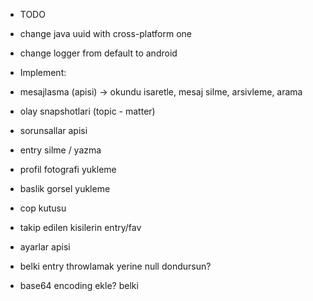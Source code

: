 - TODO
- change java uuid with cross-platform one
- change logger from default to android

- Implement:
- mesajlasma (apisi) -> okundu isaretle, mesaj silme, arsivleme, arama
- olay snapshotlari (topic - matter)
- sorunsallar apisi
- entry silme / yazma
- profil fotografi yukleme
- baslik gorsel yukleme
- cop kutusu
- takip edilen kisilerin entry/fav

- ayarlar apisi

- belki entry throwlamak yerine null dondursun?
- base64 encoding ekle? belki
